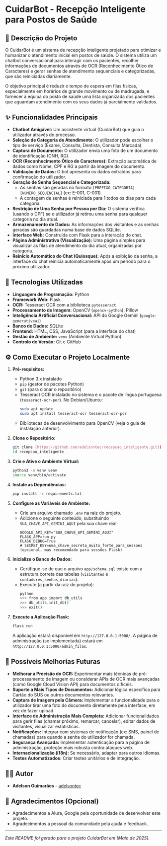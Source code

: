 # CuidarBot - Recepção Inteligente para Postos de Saúde

## 📝 Descrição do Projeto

O CuidarBot é um sistema de recepção inteligente projetado para otimizar e humanizar o atendimento inicial em postos de saúde. O sistema utiliza um chatbot conversacional para interagir com os pacientes, recolher informações de documentos através de OCR (Reconhecimento Ótico de Caracteres) e gerar senhas de atendimento sequenciais e categorizadas, que são reiniciadas diariamente.

O objetivo principal é reduzir o tempo de espera em filas físicas, especialmente em horários de grande movimento ou de madrugada, e fornecer à equipa do posto de saúde uma lista organizada dos pacientes que aguardam atendimento com os seus dados já parcialmente validados.

## ✨ Funcionalidades Principais

* **Chatbot Amigável:** Um assistente virtual (CuidarBot) que guia o utilizador através do processo.
* **Seleção de Categoria de Atendimento:** O utilizador pode escolher o tipo de serviço (Exame, Consulta, Dentista, Consulta Marcada).
* **Captura de Documento:** O utilizador envia uma foto de um documento de identificação (CNH, RG).
* **OCR (Reconhecimento Ótico de Caracteres):** Extração automática de dados como Nome, CPF e RG a partir da imagem do documento.
* **Validação de Dados:** O bot apresenta os dados extraídos para confirmação do utilizador.
* **Geração de Senha Sequencial e Categorizada:**
    * As senhas são geradas no formato `[PREFIXO_CATEGORIA]-[NÚMERO_SEQUENCIAL]` (ex: E-001, C-001).
    * A contagem de senhas é reiniciada para 1 todos os dias para cada categoria.
* **Restrição de Uma Senha por Pessoa por Dia:** O sistema verifica (usando o CPF) se o utilizador já retirou uma senha para qualquer categoria no dia atual.
* **Armazenamento de Dados:** As informações dos visitantes e as senhas geradas são guardadas numa base de dados SQLite.
* **Interface Web:** Construída com Flask para a interação do chat.
* **Página Administrativa (Visualização):** Uma página simples para visualizar as filas de atendimento do dia atual, organizadas por categoria.
* **Reinício Automático do Chat (Quiosque):** Após a exibição da senha, a interface do chat reinicia automaticamente após um período para o próximo utilizador.

## 🚀 Tecnologias Utilizadas

* **Linguagem de Programação:** Python
* **Framework Web:** Flask
* **OCR:** Tesseract OCR com a biblioteca `pytesseract`
* **Processamento de Imagem:** OpenCV (`opencv-python`), Pillow
* **Inteligência Artificial Conversacional:** API do Google Gemini (`google-generativeai`)
* **Banco de Dados:** SQLite
* **Frontend:** HTML, CSS, JavaScript (para a interface do chat)
* **Gestão de Ambiente:** `venv` (Ambiente Virtual Python)
* **Controlo de Versão:** Git e GitHub

## ⚙️ Como Executar o Projeto Localmente

1.  **Pré-requisitos:**
    * Python 3.x instalado
    * `pip` (gestor de pacotes Python)
    * `git` (para clonar o repositório)
    * Tesseract OCR instalado no sistema e o pacote de língua portuguesa (`tesseract-ocr-por`). No Debian/Ubuntu:
        ```bash
        sudo apt update
        sudo apt install tesseract-ocr tesseract-ocr-por
        ```
    * Bibliotecas de desenvolvimento para OpenCV (veja o guia de instalação anterior).

2.  **Clone o Repositório:**
    ```bash
    git clone [https://github.com/adelsontec/recepcao_inteligente.git](https://github.com/adelsontec/recepcao_inteligente.git)
    cd recepcao_inteligente
    ```

3.  **Crie e Ative o Ambiente Virtual:**
    ```bash
    python3 -m venv venv
    source venv/bin/activate
    ```

4.  **Instale as Dependências:**
    ```bash
    pip install -r requirements.txt
    ```

5.  **Configure as Variáveis de Ambiente:**
    * Crie um arquivo chamado `.env` na raiz do projeto.
    * Adicione o seguinte conteúdo, substituindo `SUA_CHAVE_API_GEMINI_AQUI` pela sua chave real:
        ```
        GOOGLE_API_KEY="SUA_CHAVE_API_GEMINI_AQUI"
        FLASK_APP=run.py
        FLASK_DEBUG=True
        # SECRET_KEY=uma_chave_secreta_muito_forte_para_sessoes (opcional, mas recomendado para sessões Flask)
        ```

6.  **Inicialize o Banco de Dados:**
    * Certifique-se de que o arquivo `app/schema.sql` existe com a estrutura correta das tabelas (`visitantes` e `contadores_senhas_diarias`).
    * Execute (a partir da raiz do projeto):
        ```bash
        python
        >>> from app import db_utils
        >>> db_utils.init_db()
        >>> exit()
        ```

7.  **Execute a Aplicação Flask:**
    ```bash
    flask run
    ```
    A aplicação estará disponível em `http://127.0.0.1:5000/`. A página de administração (se implementada) estará em `http://127.0.0.1:5000/admin_filas`.

## 🔮 Possíveis Melhorias Futuras

* **Melhorar a Precisão do OCR:** Experimentar mais técnicas de pré-processamento de imagem ou considerar APIs de OCR mais avançadas (como Google Cloud Vision API) para documentos difíceis.
* **Suporte a Mais Tipos de Documentos:** Adicionar lógica específica para Cartão do SUS ou outros documentos relevantes.
* **Captura de Imagem pela Câmera:** Implementar a funcionalidade para o utilizador tirar uma foto do documento diretamente pela interface, em vez de fazer upload.
* **Interface de Administração Mais Completa:** Adicionar funcionalidades para gerir filas (chamar próximo, remarcar, cancelar), editar dados de visitantes, visualizar estatísticas.
* **Notificações:** Integrar com sistemas de notificação (ex: SMS, painel de chamadas) para quando a senha do utilizador for chamada.
* **Segurança Avançada:** Implementar autenticação para a página de administração, proteção mais robusta contra ataques web.
* **Internacionalização (i18n):** Se necessário, adaptar para outros idiomas.
* **Testes Automatizados:** Criar testes unitários e de integração.

## 👨‍💻 Autor

* **Adelson Guimarães** - [adelsontec](https://github.com/adelsontec)

## 🙏 Agradecimentos (Opcional)

* Agradecimentos a Alura, Google pela oportunidade de desenvolver este projeto.
* Agradecimentos a pessoal da comunidade pela ajuda e feedback.

---

*Este README foi gerado para o projeto CuidarBot em [Maio de 2025].*
